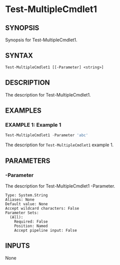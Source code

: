 # Test-MultipleCmdlet1

## SYNOPSIS

Synopsis for Test-MultipleCmdlet1.


## SYNTAX

```
Test-MultipleCmdlet1 [[-Parameter] <string>]
```


## DESCRIPTION

The description for Test-MultipleCmdlet1.


## EXAMPLES

### EXAMPLE 1: Example 1

```powershell
Test-MultipleCmdlet1 -Parameter 'abc'
```

The description for `Test-MultipleCmdlet1` example 1.


## PARAMETERS

### -Parameter

The description for Test-MultipleCmdlet1 -Parameter.

```
Type: System.String
Aliases: None
Default value: None
Accept wildcard characters: False
Parameter Sets:
  (All):
    Required: False
    Position: Named
    Accept pipeline input: False
```


## INPUTS

None